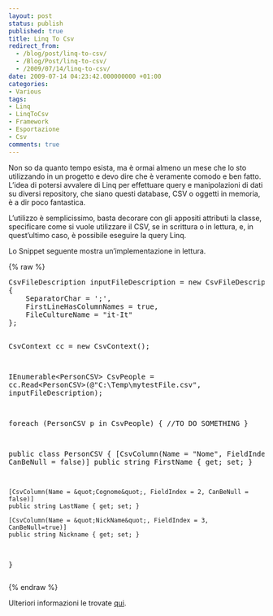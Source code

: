 ```yaml
---
layout: post
status: publish
published: true
title: Linq To Csv
redirect_from: 
  - /blog/post/linq-to-csv/
  - /Blog/Post/linq-to-csv/
  - /2009/07/14/linq-to-csv/
date: 2009-07-14 04:23:42.000000000 +01:00
categories:
- Various
tags:
- Linq
- LinqToCsv
- Framework
- Esportazione
- Csv
comments: true
---
```

<p>Non so da quanto tempo esista, ma &egrave; ormai almeno un mese che lo sto utilizzando in un progetto e devo dire che &egrave; veramente comodo e ben fatto.    <br />
L&rsquo;idea di potersi avvalere di Linq per effettuare query e manipolazioni di dati su diversi repository, che siano questi database, CSV o oggetti in memoria, &egrave; a dir poco fantastica.</p>
<p>L&rsquo;utilizzo &egrave; semplicissimo, basta decorare con gli appositi attributi la classe, specificare come si vuole utilizzare il CSV, se in scrittura o in lettura, e, in quest&rsquo;ultimo caso, &egrave; possibile eseguire la query Linq.</p>
<p>Lo Snippet seguente mostra un&rsquo;implementazione in lettura.</p>
{% raw %}<pre class="brush: csharp; ruler: true;">
CsvFileDescription inputFileDescription = new CsvFileDescription
{
    SeparatorChar = ';',
    FirstLineHasColumnNames = true,
    FileCultureName = &quot;it-It&quot;
};

CsvContext cc = new CsvContext();

IEnumerable&lt;PersonCSV&gt; CsvPeople = cc.Read&lt;PersonCSV&gt;(@&quot;C:\Temp\mytestFile.csv&quot;, inputFileDescription);

foreach (PersonCSV p in CsvPeople)
{
    //TO DO SOMETHING
}

public class PersonCSV
{
    [CsvColumn(Name = &quot;Nome&quot;, FieldIndex = 1, CanBeNull = false)]
    public string FirstName { get; set; }

    [CsvColumn(Name = &quot;Cognome&quot;, FieldIndex = 2, CanBeNull = false)]
    public string LastName { get; set; }

    [CsvColumn(Name = &quot;NickName&quot;, FieldIndex = 3, CanBeNull=true)]
    public string Nickname { get; set; }
}</pre>{% endraw %}
<p>Ulteriori informazioni le trovate <a target="_blank" rel="nofollow" href="http://www.codeproject.com/KB/linq/LINQtoCSV.aspx" title="Linq To Csv">qui</a>.</p>
